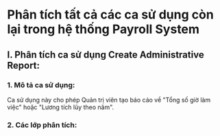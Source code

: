# Phân tích tất cả các ca sử dụng còn lại trong hệ thống Payroll System
## I. Phân tích ca sử dụng Create Administrative Report:
### 1. Mô tả ca sử dụng:
Ca sử dụng này cho phép Quản trị viên tạo báo cáo về "Tổng số giờ làm việc" hoặc "Lương tích lũy theo năm".
### 2. Các lớp phân tích:
